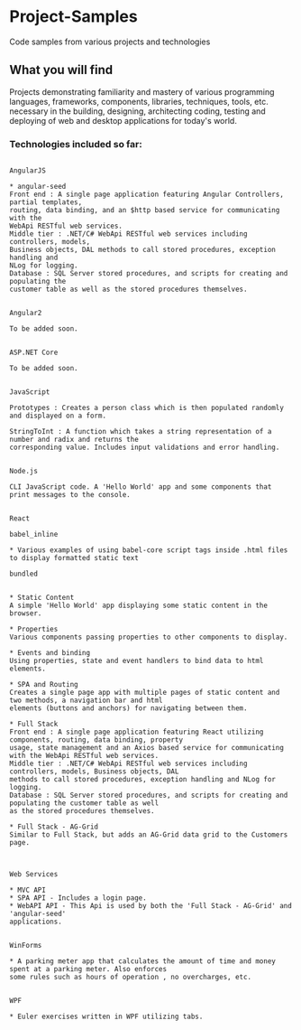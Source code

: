 # Project-Samples
Code samples from various projects and technologies
## What you will find
Projects demonstrating familiarity and mastery of various programming languages, frameworks, components, libraries, techniques, tools, etc. necessary in the building, designing, architecting coding, testing and deploying of web and desktop applications for today's world.

### Technologies included so far:

```

AngularJS

* angular-seed
Front end : A single page application featuring Angular Controllers, partial templates,
routing, data binding, and an $http based service for communicating with the
WebApi RESTful web services.
Middle tier : .NET/C# WebApi RESTful web services including controllers, models,
Business objects, DAL methods to call stored procedures, exception handling and
NLog for logging.
Database : SQL Server stored procedures, and scripts for creating and populating the
customer table as well as the stored procedures themselves.
```

```

Angular2

To be added soon.

```

```

ASP.NET Core

To be added soon.

```


```

JavaScript

Prototypes : Creates a person class which is then populated randomly and displayed on a form.

StringToInt : A function which takes a string representation of a number and radix and returns the
corresponding value. Includes input validations and error handling.
```


```

Node.js

CLI JavaScript code. A 'Hello World' app and some components that print messages to the console.
```

```

React

babel_inline

* Various examples of using babel-core script tags inside .html files to display formatted static text

bundled


* Static Content
A simple 'Hello World' app displaying some static content in the browser.

* Properties
Various components passing properties to other components to display.

* Events and binding
Using properties, state and event handlers to bind data to html elements.

* SPA and Routing
Creates a single page app with multiple pages of static content and two methods, a navigation bar and html
elements (buttons and anchors) for navigating between them.

* Full Stack
Front end : A single page application featuring React utilizing components, routing, data binding, property
usage, state management and an Axios based service for communicating with the WebApi RESTful web services.
Middle tier : .NET/C# WebApi RESTful web services including controllers, models, Business objects, DAL
methods to call stored procedures, exception handling and NLog for logging.
Database : SQL Server stored procedures, and scripts for creating and populating the customer table as well
as the stored procedures themselves.

* Full Stack - AG-Grid
Similar to Full Stack, but adds an AG-Grid data grid to the Customers page.


```

```

Web Services

* MVC API
* SPA API - Includes a login page.
* WebAPI API - This Api is used by both the 'Full Stack - AG-Grid' and 'angular-seed'
applications.

```

```

WinForms

* A parking meter app that calculates the amount of time and money spent at a parking meter. Also enforces
some rules such as hours of operation , no overcharges, etc.

```

```

WPF

* Euler exercises written in WPF utilizing tabs.

```
